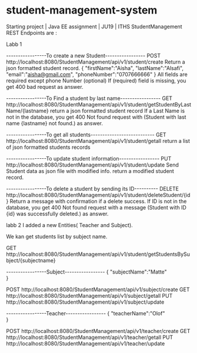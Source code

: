 # student-management-system
Starting project | Java EE assignment | JU19 | ITHS
StudentManagement REST Endpoints are :

Labb 1

-----------------To create a new Student-----------------
POST    http://localhost:8080/StudentManagement/api/v1/student/create
Return a json formatted student record.
{
	"firstName":"Aisha",
	"lastName":"Alsafi",
	"email":"aisha@gmail.com",
	"phoneNumber":"0707666666"
}
All fields are required except phone Number (optional)
If (required) field is missing, you get 400 bad request as answer.


-----------------To Find a student by last name-----------------
GET     http://localhost:8080/StudentManagement/api/v1/student/getStudentByLastName/{lastname}
return a json formatted student record 
If a Last Name is not in the database, you get 400 Not found request with (Student with last name {lastname} not found.) as answer.


-----------------To get all students---------------------------
GET     http://localhost:8080/StudentManagement/api/v1/student/getall
return a list of json formatted students records


-----------------To update student information-----------------
PUT     http://localhost:8080/StudentManagement/api/v1/student/update
Send Student data as json file with modified info. 
return a modified student record.


-----------------To delete a student by sending its ID----------
DELETE  http://localhost:8080/StudentManagement/api/v1/student/deleteStudent/{id}
Return a message with confirmation if a delete success. 
If ID is not in the database, you get 400 Not found request with a message (Student with ID {id} was successfully deleted.) as answer.



labb 2
I added a new Entities( Teacher and Subject).

We kan get students list by subject name.

GET     http://localhost:8080/StudentManagement/api/v1/student/getStudentsBySubject/{subjectname}


-----------------Subject-----------------
{
	"subjectName":"Matte"	
}
 
 
POST    http://localhost:8080/StudentManagement/api/v1/subject/create
GET     http://localhost:8080/StudentManagement/api/v1/subject/getall
PUT     http://localhost:8080/StudentManagement/api/v1/subject/update

-----------------Teacher-----------------
{
	"teacherName":"Olof"	
}

POST    http://localhost:8080/StudentManagement/api/v1/teacher/create
GET     http://localhost:8080/StudentManagement/api/v1/teacher/getall
PUT     http://localhost:8080/StudentManagement/api/v1/teacher/update


